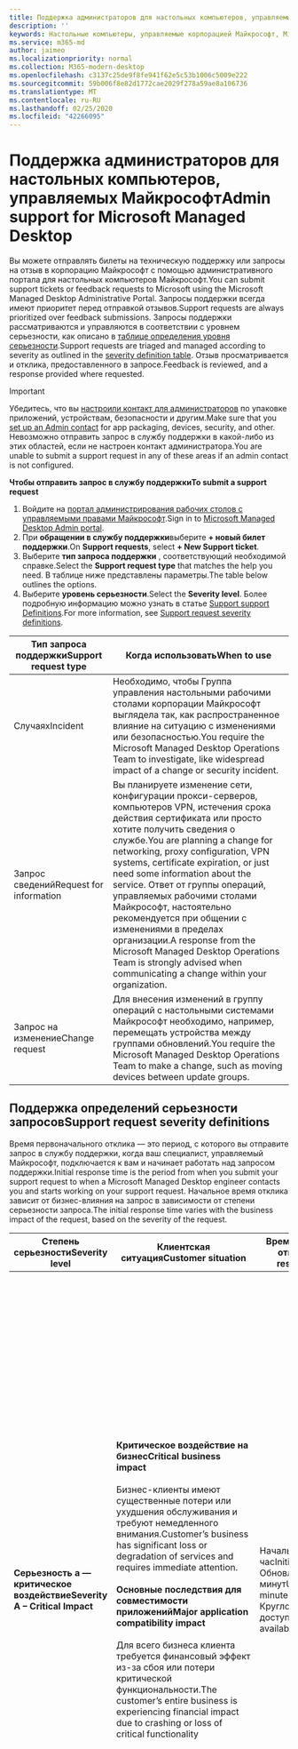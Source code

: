 ```yaml
---
title: Поддержка администраторов для настольных компьютеров, управляемых Майкрософт
description: ''
keywords: Настольные компьютеры, управляемые корпорацией Майкрософт, Microsoft 365, служба, документация
ms.service: m365-md
author: jaimeo
ms.localizationpriority: normal
ms.collection: M365-modern-desktop
ms.openlocfilehash: c3137c25de9f8fe941f62e5c53b1006c5009e222
ms.sourcegitcommit: 59b006f8e82d1772cae2029f278a59ae8a106736
ms.translationtype: MT
ms.contentlocale: ru-RU
ms.lasthandoff: 02/25/2020
ms.locfileid: "42266095"
---
```

# <a name="admin-support-for-microsoft-managed-desktop"></a><span data-ttu-id="a1eeb-103">Поддержка администраторов для настольных компьютеров, управляемых Майкрософт</span><span class="sxs-lookup"><span data-stu-id="a1eeb-103">Admin support for Microsoft Managed Desktop</span></span>

<span data-ttu-id="a1eeb-104">Вы можете отправлять билеты на техническую поддержку или запросы на отзыв в корпорацию Майкрософт с помощью административного портала для настольных компьютеров Майкрософт.</span><span class="sxs-lookup"><span data-stu-id="a1eeb-104">You can submit support tickets or feedback requests to Microsoft using the Microsoft Managed Desktop Administrative Portal.</span></span> <span data-ttu-id="a1eeb-105">Запросы поддержки всегда имеют приоритет перед отправкой отзывов.</span><span class="sxs-lookup"><span data-stu-id="a1eeb-105">Support requests are always prioritized over feedback submissions.</span></span> <span data-ttu-id="a1eeb-106">Запросы поддержки рассматриваются и управляются в соответствии с уровнем серьезности, как описано в [таблице определения уровня серьезности](#sev).</span><span class="sxs-lookup"><span data-stu-id="a1eeb-106">Support requests are triaged and managed according to severity as outlined in the [severity definition table](#sev).</span></span> <span data-ttu-id="a1eeb-107">Отзыв просматривается и отклика, предоставленного в запросе.</span><span class="sxs-lookup"><span data-stu-id="a1eeb-107">Feedback is reviewed, and a response provided where requested.</span></span> 

>[!IMPORTANT]
><span data-ttu-id="a1eeb-108">Убедитесь, что вы [настроили контакт для администраторов](../get-started/add-admin-contacts.md) по упаковке приложений, устройствам, безопасности и другим.</span><span class="sxs-lookup"><span data-stu-id="a1eeb-108">Make sure that you [set up an Admin contact](../get-started/add-admin-contacts.md) for app packaging, devices, security, and other.</span></span> <span data-ttu-id="a1eeb-109">Невозможно отправить запрос в службу поддержки в какой-либо из этих областей, если не настроен контакт администратора.</span><span class="sxs-lookup"><span data-stu-id="a1eeb-109">You are unable to submit a support request in any of these areas if an admin contact is not configured.</span></span>

<span data-ttu-id="a1eeb-110">**Чтобы отправить запрос в службу поддержки**</span><span class="sxs-lookup"><span data-stu-id="a1eeb-110">**To submit a support request**</span></span>
1. <span data-ttu-id="a1eeb-111">Войдите на [портал администрирования рабочих столов с управляемыми правами Майкрософт](https://aka.ms/mwaasportal).</span><span class="sxs-lookup"><span data-stu-id="a1eeb-111">Sign in to [Microsoft Managed Desktop Admin portal](https://aka.ms/mwaasportal).</span></span> 
2. <span data-ttu-id="a1eeb-112">При **обращении в службу поддержки**выберите **+ новый билет поддержки**.</span><span class="sxs-lookup"><span data-stu-id="a1eeb-112">On **Support requests**, select **+ New Support ticket**.</span></span>
3. <span data-ttu-id="a1eeb-113">Выберите **тип запроса поддержки** , соответствующий необходимой справке.</span><span class="sxs-lookup"><span data-stu-id="a1eeb-113">Select the **Support request type** that matches the help you need.</span></span> <span data-ttu-id="a1eeb-114">В таблице ниже представлены параметры.</span><span class="sxs-lookup"><span data-stu-id="a1eeb-114">The table below outlines the options.</span></span> 
4. <span data-ttu-id="a1eeb-115">Выберите **уровень серьезности**.</span><span class="sxs-lookup"><span data-stu-id="a1eeb-115">Select the **Severity level**.</span></span> <span data-ttu-id="a1eeb-116">Более подробную информацию можно узнать в статье [Support support Definitions](#sev).</span><span class="sxs-lookup"><span data-stu-id="a1eeb-116">For more information, see [Support request severity definitions](#sev).</span></span> 

<span data-ttu-id="a1eeb-117">Тип запроса поддержки</span><span class="sxs-lookup"><span data-stu-id="a1eeb-117">Support request type</span></span> | <span data-ttu-id="a1eeb-118">Когда использовать</span><span class="sxs-lookup"><span data-stu-id="a1eeb-118">When to use</span></span>
--- | ---
<span data-ttu-id="a1eeb-119">Случаях</span><span class="sxs-lookup"><span data-stu-id="a1eeb-119">Incident</span></span> | <span data-ttu-id="a1eeb-120">Необходимо, чтобы Группа управления настольными рабочими столами корпорации Майкрософт выглядела так, как распространенное влияние на ситуацию с изменениями или безопасностью.</span><span class="sxs-lookup"><span data-stu-id="a1eeb-120">You require the Microsoft Managed Desktop Operations Team to investigate, like widespread impact of a change or security incident.</span></span>
<span data-ttu-id="a1eeb-121">Запрос сведений</span><span class="sxs-lookup"><span data-stu-id="a1eeb-121">Request for information</span></span> | <span data-ttu-id="a1eeb-122">Вы планируете изменение сети, конфигурации прокси-серверов, компьютеров VPN, истечения срока действия сертификата или просто хотите получить сведения о службе.</span><span class="sxs-lookup"><span data-stu-id="a1eeb-122">You are planning a change for networking, proxy configuration, VPN systems, certificate expiration, or just need some information about the service.</span></span> <span data-ttu-id="a1eeb-123">Ответ от группы операций, управляемых рабочими столами Майкрософт, настоятельно рекомендуется при общении с изменениями в пределах организации.</span><span class="sxs-lookup"><span data-stu-id="a1eeb-123">A response from the Microsoft Managed Desktop Operations Team is strongly advised when communicating a change within your organization.</span></span>
<span data-ttu-id="a1eeb-124">Запрос на изменение</span><span class="sxs-lookup"><span data-stu-id="a1eeb-124">Change request</span></span> | <span data-ttu-id="a1eeb-125">Для внесения изменений в группу операций с настольными системами Майкрософт необходимо, например, перемещать устройства между группами обновлений.</span><span class="sxs-lookup"><span data-stu-id="a1eeb-125">You require the Microsoft Managed Desktop Operations Team to make a change, such as moving devices between update groups.</span></span>

<span id="sev" />

## <a name="support-request-severity-definitions"></a><span data-ttu-id="a1eeb-126">Поддержка определений серьезности запросов</span><span class="sxs-lookup"><span data-stu-id="a1eeb-126">Support request severity definitions</span></span>

<span data-ttu-id="a1eeb-127">Время первоначального отклика — это период, с которого вы отправите запрос в службу поддержки, когда ваш специалист, управляемый Майкрософт, подключается к вам и начинает работать над запросом поддержки.</span><span class="sxs-lookup"><span data-stu-id="a1eeb-127">Initial response time is the period from when you submit your support request to when a Microsoft Managed Desktop engineer contacts you and starts working on your support request.</span></span> <span data-ttu-id="a1eeb-128">Начальное время отклика зависит от бизнес-влияния на запрос в зависимости от степени серьезности запроса.</span><span class="sxs-lookup"><span data-stu-id="a1eeb-128">The initial response time varies with the business impact of the request, based on the severity of the request.</span></span>

<span data-ttu-id="a1eeb-129">Степень серьезности</span><span class="sxs-lookup"><span data-stu-id="a1eeb-129">Severity level</span></span>  | <span data-ttu-id="a1eeb-130">Клиентская ситуация</span><span class="sxs-lookup"><span data-stu-id="a1eeb-130">Customer situation</span></span> |  <span data-ttu-id="a1eeb-131">Время начального отклика</span><span class="sxs-lookup"><span data-stu-id="a1eeb-131">Initial response time</span></span>   | <span data-ttu-id="a1eeb-132">Ожидается ответ от клиента</span><span class="sxs-lookup"><span data-stu-id="a1eeb-132">Expected customer response</span></span>
--- | --- | --- | ---
<span data-ttu-id="a1eeb-133">**Серьезность а — критическое воздействие**</span><span class="sxs-lookup"><span data-stu-id="a1eeb-133">**Severity A – Critical Impact**</span></span> |  <span data-ttu-id="a1eeb-134">**Критическое воздействие на бизнес**</span><span class="sxs-lookup"><span data-stu-id="a1eeb-134">**Critical business impact**</span></span><br><br><span data-ttu-id="a1eeb-135">Бизнес-клиенты имеют существенные потери или ухудшения обслуживания и требуют немедленного внимания.</span><span class="sxs-lookup"><span data-stu-id="a1eeb-135">Customer’s business has significant loss or degradation of services and requires immediate attention.</span></span><br><br><span data-ttu-id="a1eeb-136">**Основные последствия для совместимости приложений**</span><span class="sxs-lookup"><span data-stu-id="a1eeb-136">**Major application compatibility impact**</span></span><br><br><span data-ttu-id="a1eeb-137">Для всего бизнеса клиента требуется финансовый эффект из-за сбоя или потери критической функциональности.</span><span class="sxs-lookup"><span data-stu-id="a1eeb-137">The customer’s entire business is experiencing financial impact due to crashing or loss of critical functionality</span></span> | <span data-ttu-id="a1eeb-138">Начальный: < 1 час</span><span class="sxs-lookup"><span data-stu-id="a1eeb-138">Initial: < 1 hour</span></span><br><span data-ttu-id="a1eeb-139">Обновление: 60 минут</span><span class="sxs-lookup"><span data-stu-id="a1eeb-139">Update: 60 minutes</span></span><br><span data-ttu-id="a1eeb-140">Круглосуточная доступность</span><span class="sxs-lookup"><span data-stu-id="a1eeb-140">24x7 available</span></span> | <span data-ttu-id="a1eeb-141">При выборе серьезности а вы подтверждаете, что эта ошибка имеет важное влияние на бизнес, а также серьезное снижение числа служб.</span><span class="sxs-lookup"><span data-stu-id="a1eeb-141">When you select Severity A, you confirm that the issue has critical business impact, with severe loss and degradation of services.</span></span> <br><br><span data-ttu-id="a1eeb-142">Эта ошибка требует немедленного ответа, и вы фиксируете непрерывную ежедневную операцию ежедневно в Microsoft Team, пока не разрешать решение, а в противном случае корпорация Майкрософт может по своему усмотрению уменьшить уровень серьезности до уровня B.</span><span class="sxs-lookup"><span data-stu-id="a1eeb-142">The issue demands an immediate response, and you commit to continuous 24x7 operation every day with the Microsoft team until resolution, otherwise, Microsoft may at its discretion decrease the Severity to level B.</span></span><br><br> <span data-ttu-id="a1eeb-143">Кроме того, вы можете убедиться, что у Майкрософт есть правильные контактные данные.</span><span class="sxs-lookup"><span data-stu-id="a1eeb-143">You also ensure that Microsoft has your accurate contact information.</span></span> 
<span data-ttu-id="a1eeb-144">**Степень серьезности B – умеренное воздействие**</span><span class="sxs-lookup"><span data-stu-id="a1eeb-144">**Severity B – Moderate Impact**</span></span> |  <span data-ttu-id="a1eeb-145">**Умеренное воздействие на предприятия**</span><span class="sxs-lookup"><span data-stu-id="a1eeb-145">**Moderate business impact**</span></span><br><br><span data-ttu-id="a1eeb-146">В организации клиента умеренное снижение или ухудшение обслуживания, но работа может быть нарушена.</span><span class="sxs-lookup"><span data-stu-id="a1eeb-146">Customer’s business has moderate loss or degradation of services, but work can reasonably continue in an impaired manner.</span></span><br><br><span data-ttu-id="a1eeb-147">**Умеренное воздействие на совместимость приложений**</span><span class="sxs-lookup"><span data-stu-id="a1eeb-147">**Moderate application compatibility impact**</span></span><br><br><span data-ttu-id="a1eeb-148">Определенная бизнес-группа больше не является продуктивной из-за аварийного завершения работы или потери критической функциональности.</span><span class="sxs-lookup"><span data-stu-id="a1eeb-148">A specific business group is no longer productive, due to crashing behavior or loss of critical functionality.</span></span> |  <span data-ttu-id="a1eeb-149">Начальный: < 4 часа</span><span class="sxs-lookup"><span data-stu-id="a1eeb-149">Initial: < 4 hours</span></span><br><span data-ttu-id="a1eeb-150">Обновление: 12 часов</span><span class="sxs-lookup"><span data-stu-id="a1eeb-150">Update: 12 hours</span></span><br><span data-ttu-id="a1eeb-151">Рабочие часы (Круглосуточная доступность)</span><span class="sxs-lookup"><span data-stu-id="a1eeb-151">Business hours (24x7 available)</span></span> | <span data-ttu-id="a1eeb-152">При выборе уровня серьезности B Вы подтверждаете, что эта ошибка имеет умеренное воздействие на работу с потерей и ухудшением обслуживания, но обходные пути обеспечивают разумные, хотя временное и непрерывные бизнес-возможности.</span><span class="sxs-lookup"><span data-stu-id="a1eeb-152">When you select Severity B, you confirm that the issue has moderate impact to your business with loss and degradation of services, but workarounds enable reasonable, albeit temporary, business continuity.</span></span> <br><br><span data-ttu-id="a1eeb-153">Эта ошибка требует срочного отклика.</span><span class="sxs-lookup"><span data-stu-id="a1eeb-153">The issue demands an urgent response.</span></span> <span data-ttu-id="a1eeb-154">Если вы отправите запрос в службу поддержки, вы будете ежедневно выполнять действия, выполняемые до тех пор, пока вы отправите запрос в службу поддержки, а в противном случае корпорация Майкрософт может уменьшить степень серьезности до уровня C. Если вы выбрали поддержку рабочих часов при отсылке инцидента серьезности B, корпорация Майкрософт свяжется с вами только в рабочее время.</span><span class="sxs-lookup"><span data-stu-id="a1eeb-154">If you chose 24x7 when you submit the support request, you commit to a continuous 24x7 operation every day with the Microsoft team until resolution, otherwise, Microsoft might at its discretion decrease the severity to level C. If you chose business-hours support when you submit a Severity B incident, Microsoft will contact you during business hours only.</span></span><br><br><span data-ttu-id="a1eeb-155">Кроме того, вы можете убедиться, что у Майкрософт есть правильные контактные данные.</span><span class="sxs-lookup"><span data-stu-id="a1eeb-155">You also ensure that Microsoft has your accurate contact information.</span></span>
<span data-ttu-id="a1eeb-156">**Серьезность C — минимальное воздействие**</span><span class="sxs-lookup"><span data-stu-id="a1eeb-156">**Severity C – Minimal Impact**</span></span> |   <span data-ttu-id="a1eeb-157">**Минимальное воздействие на бизнес**</span><span class="sxs-lookup"><span data-stu-id="a1eeb-157">**Minimum business impact**</span></span><br><br> <span data-ttu-id="a1eeb-158">Предприятие клиента работает с небольшими препятствиями служб.</span><span class="sxs-lookup"><span data-stu-id="a1eeb-158">Customer’s business is functioning with minor impediments of services.</span></span><br><br><span data-ttu-id="a1eeb-159">**Незначительное влияние на совместимость приложений**</span><span class="sxs-lookup"><span data-stu-id="a1eeb-159">**Minor application compatibility impact**</span></span><br><br><span data-ttu-id="a1eeb-160">Потенциально несвязанные пользователи сталкиваются с незначительными проблемами совместимости, которые не препятствуют повышению производительности</span><span class="sxs-lookup"><span data-stu-id="a1eeb-160">Potentially unrelated users experience minor compatibility issues that do not prevent productivity</span></span> |    <span data-ttu-id="a1eeb-161">Начальный: < 8 часов</span><span class="sxs-lookup"><span data-stu-id="a1eeb-161">Initial: < 8 hours</span></span><br><span data-ttu-id="a1eeb-162">Обновление: 24 часа</span><span class="sxs-lookup"><span data-stu-id="a1eeb-162">Update: 24 hours</span></span><br><span data-ttu-id="a1eeb-163">Рабочие часы</span><span class="sxs-lookup"><span data-stu-id="a1eeb-163">Business hours</span></span>  | <span data-ttu-id="a1eeb-164">При выборе серьезности C Вы подтверждаете, что эта ошибка является минимальным влиянием на работу с незначительным препятствием обслуживания.</span><span class="sxs-lookup"><span data-stu-id="a1eeb-164">When you select Severity C, you confirm that the issue has minimum impact to your business with minor impediment of service.</span></span><br><br><span data-ttu-id="a1eeb-165">Для инцидента с уровнем серьезности C корпорация Майкрософт свяжется с вами только в рабочее время.</span><span class="sxs-lookup"><span data-stu-id="a1eeb-165">For a Severity C incident, Microsoft will contact you during business hours only.</span></span><br><br><span data-ttu-id="a1eeb-166">Кроме того, вы можете убедиться, что у Майкрософт есть правильные контактные сведения</span><span class="sxs-lookup"><span data-stu-id="a1eeb-166">You also ensure that Microsoft has your accurate contact information</span></span>

<span data-ttu-id="a1eeb-167">Дополнительные сведения:</span><span class="sxs-lookup"><span data-stu-id="a1eeb-167">Additional details:</span></span>
- <span data-ttu-id="a1eeb-168">**Языки поддержки** — вся поддержка предоставляется на английском языке.</span><span class="sxs-lookup"><span data-stu-id="a1eeb-168">**Support languages** - All support is provided in English.</span></span>
- <span data-ttu-id="a1eeb-169">**Изменения уровня серьезности** — Корпорация Майкрософт может понизить уровень серьезности, если клиент не может предоставить соответствующие ресурсы или ответы, чтобы разрешить корпорации Майкрософт продолжить работу с решением проблем.</span><span class="sxs-lookup"><span data-stu-id="a1eeb-169">**Severity level changes** - Microsoft may downgrade the severity level if the customer is not able to provide adequate resources or responses to enable Microsoft to continue with problem resolution efforts.</span></span> 
- <span data-ttu-id="a1eeb-170">Рабочие **Часы для** большинства стран для рабочих часов — от 9:00 до 5:00 по тихоокеанскому времени (по стандарту).</span><span class="sxs-lookup"><span data-stu-id="a1eeb-170">**Business hours** - For most countries, business hours are from 9:00 AM to 5:00 PM, Pacific Standard Time.</span></span>
- <span data-ttu-id="a1eeb-171">**Совместимость приложений** — для рассмотрения проблем совместимости приложений должна быть возможной ошибка в той же версии приложения, что и между предыдущей и текущей версиями Windows или Office.</span><span class="sxs-lookup"><span data-stu-id="a1eeb-171">**Application compatibility** - For an application compatibility issue to be considered, there must be a reproduceable error, of the same version of the application, between the previous and current version of Windows or Office.</span></span> <span data-ttu-id="a1eeb-172">Чтобы устранить проблемы совместимости приложений, для работы с корпорацией Майкрософт требуется клиентская точка контакта.</span><span class="sxs-lookup"><span data-stu-id="a1eeb-172">To resolve application compatibility issues, Microsoft requires a customer point of contact to work with.</span></span> <span data-ttu-id="a1eeb-173">Для исследования и решения этой проблемы человек должен работать непосредственно с командой Fast Tracking.</span><span class="sxs-lookup"><span data-stu-id="a1eeb-173">The individual must work directly with our Fast Track team to investigate and resolve the issue.</span></span>
- <span data-ttu-id="a1eeb-174">**Время отклика клиента** Если клиент не может удовлетворить ожидаемые требования к ответу, корпорация Майкрософт будет переделать запрос на один уровень серьезности до минимума с уровнем серьезности C. Если клиент не отвечает на запрос действий, корпорация Майкрософт снизит и закроет запрос в службу поддержки в течение 48 часов последнего запроса.</span><span class="sxs-lookup"><span data-stu-id="a1eeb-174">**Customer response time** If a customer is unable to meet the expected response requirements, Microsoft will downgrade the request by one severity level, to a minimum of Severity C. If a customer is unresponsive to requests for action, Microsoft will mitigate and close the support request within 48 hours of the last request.</span></span>

## <a name="provide-feedback"></a><span data-ttu-id="a1eeb-175">Оставить отзыв</span><span class="sxs-lookup"><span data-stu-id="a1eeb-175">Provide feedback</span></span>

<span data-ttu-id="a1eeb-176">Мы ценим ваши отзывы и можем использовать ее для усовершенствования службы поддержки администратора.</span><span class="sxs-lookup"><span data-stu-id="a1eeb-176">We appreciate your feedback and use it to improve the admin support experience.</span></span>

<span data-ttu-id="a1eeb-177">После того как билет находится в состоянии **сниженного** или **разрешенного** , вы можете поделиться своим мнением об этой конкретной неполадке.</span><span class="sxs-lookup"><span data-stu-id="a1eeb-177">Once a ticket is in the **Mitigated** or **Resolved** state, you can share your feedback on your experience with that particular issue.</span></span> <span data-ttu-id="a1eeb-178">Для этого перейдите на страницу " **запросы поддержки** " на портале администрирования.</span><span class="sxs-lookup"><span data-stu-id="a1eeb-178">To do this, go to the **Support requests** page in the Admin portal.</span></span> <span data-ttu-id="a1eeb-179">Выберите конкретный билет.</span><span class="sxs-lookup"><span data-stu-id="a1eeb-179">Select the specific ticket.</span></span> <span data-ttu-id="a1eeb-180">Во всплывающем окне, которое отображается в правой части, выберите вкладку **обратная связь** и введите требуемые сведения.</span><span class="sxs-lookup"><span data-stu-id="a1eeb-180">In the fly-in that appears on the right side, select the **Feedback** tab, and provide the requested information.</span></span> <span data-ttu-id="a1eeb-181">Следите за тем, чтобы не включать персональные данные в форму обратной связи.</span><span class="sxs-lookup"><span data-stu-id="a1eeb-181">Be careful not to include any personal information in the feedback form.</span></span> <span data-ttu-id="a1eeb-182">Более подробную информацию о конфиденциальности можно узнать в [заявлении о конфиденциальности Майкрософт](https://privacy.microsoft.com/privacystatement).</span><span class="sxs-lookup"><span data-stu-id="a1eeb-182">For more information about privacy, see the [Microsoft Privacy Statement](https://privacy.microsoft.com/privacystatement).</span></span>

![Форма обратной связи](../../media/feedback_form.png)



## <a name="additional-resources"></a><span data-ttu-id="a1eeb-184">Дополнительные ресурсы</span><span class="sxs-lookup"><span data-stu-id="a1eeb-184">Additional resources</span></span>
- <span data-ttu-id="a1eeb-185">[Поддержка конечных пользователей для настольных компьютеров, управляемых Майкрософт](end-user-support.md).</span><span class="sxs-lookup"><span data-stu-id="a1eeb-185">[End user support for Microsoft Managed Desktop](end-user-support.md).</span></span> 
- <span data-ttu-id="a1eeb-186">[Поддержка настольного компьютера, управляемого корпорацией Майкрософт](../service-description/support.md).</span><span class="sxs-lookup"><span data-stu-id="a1eeb-186">[Support for Microsoft Managed Desktop](../service-description/support.md).</span></span> 
- <span data-ttu-id="a1eeb-187">Если вы уже подписались на настольные компьютеры, управляемые корпорацией Майкрософт, вы можете найти подробные процедуры, обрабатывать процессы, рабочие инструкции и вопросы в руководстве по администрированию рабочих столов Майкрософт в разделе **ресурсы в Интернете** на [портале администрирования настольных компьютеров Майкрософт](https://aka.ms/mwaasportal).</span><span class="sxs-lookup"><span data-stu-id="a1eeb-187">If you already subscribe to Microsoft Managed Desktop, you can find detailed procedures, process flows, work instructions, and FAQs in the Microsoft Managed Desktop Admin Guide in the **Online resources** section of the [Microsoft Managed Desktop Admin Portal](https://aka.ms/mwaasportal).</span></span>
